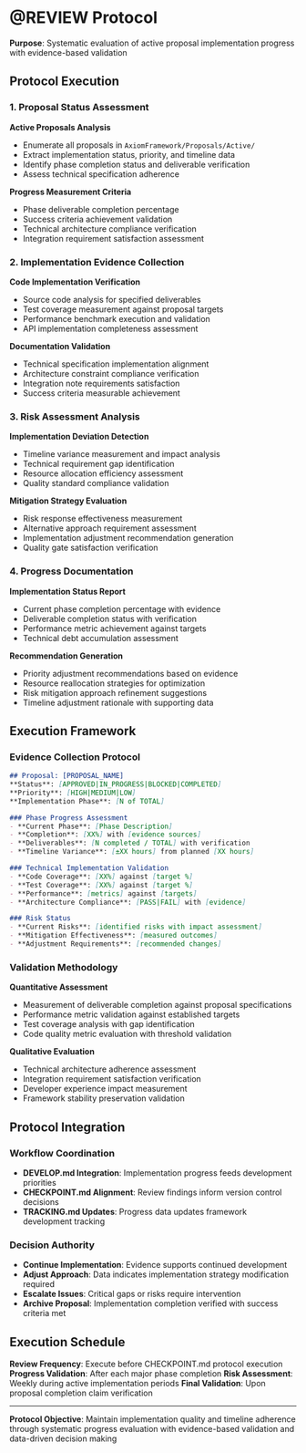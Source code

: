 # @REVIEW Protocol

**Purpose**: Systematic evaluation of active proposal implementation progress with evidence-based validation

## Protocol Execution

### 1. Proposal Status Assessment

**Active Proposals Analysis**
- Enumerate all proposals in `AxiomFramework/Proposals/Active/`
- Extract implementation status, priority, and timeline data
- Identify phase completion status and deliverable verification
- Assess technical specification adherence

**Progress Measurement Criteria**
- Phase deliverable completion percentage
- Success criteria achievement validation
- Technical architecture compliance verification
- Integration requirement satisfaction assessment

### 2. Implementation Evidence Collection

**Code Implementation Verification**
- Source code analysis for specified deliverables
- Test coverage measurement against proposal targets
- Performance benchmark execution and validation
- API implementation completeness assessment

**Documentation Validation**
- Technical specification implementation alignment
- Architecture constraint compliance verification
- Integration note requirements satisfaction
- Success criteria measurable achievement

### 3. Risk Assessment Analysis

**Implementation Deviation Detection**
- Timeline variance measurement and impact analysis
- Technical requirement gap identification
- Resource allocation efficiency assessment
- Quality standard compliance validation

**Mitigation Strategy Evaluation**
- Risk response effectiveness measurement
- Alternative approach requirement assessment
- Implementation adjustment recommendation generation
- Quality gate satisfaction verification

### 4. Progress Documentation

**Implementation Status Report**
- Current phase completion percentage with evidence
- Deliverable completion status with verification
- Performance metric achievement against targets
- Technical debt accumulation assessment

**Recommendation Generation**
- Priority adjustment recommendations based on evidence
- Resource reallocation strategies for optimization
- Risk mitigation approach refinement suggestions
- Timeline adjustment rationale with supporting data

## Execution Framework

### Evidence Collection Protocol

```markdown
## Proposal: [PROPOSAL_NAME]
**Status**: [APPROVED|IN_PROGRESS|BLOCKED|COMPLETED]
**Priority**: [HIGH|MEDIUM|LOW]
**Implementation Phase**: [N of TOTAL]

### Phase Progress Assessment
- **Current Phase**: [Phase Description]
- **Completion**: [XX%] with [evidence sources]
- **Deliverables**: [N completed / TOTAL] with verification
- **Timeline Variance**: [±XX hours] from planned [XX hours]

### Technical Implementation Validation
- **Code Coverage**: [XX%] against [target %]
- **Test Coverage**: [XX%] against [target %]
- **Performance**: [metrics] against [targets]
- **Architecture Compliance**: [PASS|FAIL] with [evidence]

### Risk Status
- **Current Risks**: [identified risks with impact assessment]
- **Mitigation Effectiveness**: [measured outcomes]
- **Adjustment Requirements**: [recommended changes]
```

### Validation Methodology

**Quantitative Assessment**
- Measurement of deliverable completion against proposal specifications
- Performance metric validation against established targets
- Test coverage analysis with gap identification
- Code quality metric evaluation with threshold validation

**Qualitative Evaluation**
- Technical architecture adherence assessment
- Integration requirement satisfaction verification
- Developer experience impact measurement
- Framework stability preservation validation

## Protocol Integration

### Workflow Coordination
- **DEVELOP.md Integration**: Implementation progress feeds development priorities
- **CHECKPOINT.md Alignment**: Review findings inform version control decisions
- **TRACKING.md Updates**: Progress data updates framework development tracking

### Decision Authority
- **Continue Implementation**: Evidence supports continued development
- **Adjust Approach**: Data indicates implementation strategy modification required
- **Escalate Issues**: Critical gaps or risks require intervention
- **Archive Proposal**: Implementation completion verified with success criteria met

## Execution Schedule

**Review Frequency**: Execute before CHECKPOINT.md protocol execution
**Progress Validation**: After each major phase completion
**Risk Assessment**: Weekly during active implementation periods
**Final Validation**: Upon proposal completion claim verification

---

**Protocol Objective**: Maintain implementation quality and timeline adherence through systematic progress evaluation with evidence-based validation and data-driven decision making